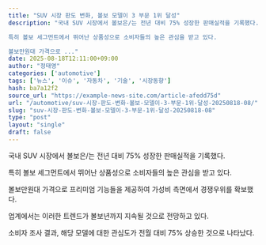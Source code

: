 ```yaml
---
title: "SUV 시장 판도 변화, 볼보 모델이 3 부문 1위 달성"
description: "국내 SUV 시장에서 볼보은/는 전년 대비 75% 성장한 판매실적을 기록했다.

특히 볼보 세그먼트에서 뛰어난 상품성으로 소비자들의 높은 관심을 받고 있다.

볼보만원대 가격으로 ..."
date: 2025-08-18T12:11:00+09:00
author: "정태영"
categories: ['automotive']
tags: ['뉴스', '이슈', '자동차', '기술', '시장동향']
hash: ba7a12f2
source_url: "https://example-news-site.com/article-afedd75d"
url: "/automotive/suv-시장-판도-변화-볼보-모델이-3-부문-1위-달성-20250818-08/"
slug: "suv-시장-판도-변화-볼보-모델이-3-부문-1위-달성-20250818-08"
type: "post"
layout: "single"
draft: false
---
```


국내 SUV 시장에서 볼보은/는 전년 대비 75% 성장한 판매실적을 기록했다.

특히 볼보 세그먼트에서 뛰어난 상품성으로 소비자들의 높은 관심을 받고 있다.

볼보만원대 가격으로 프리미엄 기능들을 제공하여 가성비 측면에서 경쟁우위를 확보했다.

업계에서는 이러한 트렌드가 볼보년까지 지속될 것으로 전망하고 있다.

소비자 조사 결과, 해당 모델에 대한 관심도가 전월 대비 75% 상승한 것으로 나타났다.
